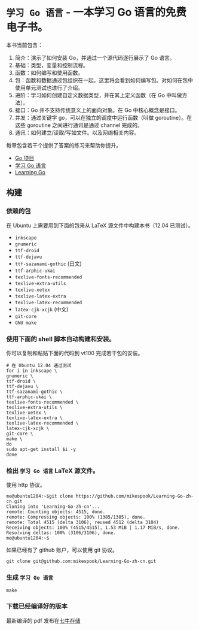 # `学习 Go 语言` - 一本学习 Go 语言的免费电子书。

本书当前包含：

1. 简介：演示了如何安装 Go，并通过一个源代码逐行展示了 Go 语言。
2. 基础：类型，变量和控制流程。
3. 函数：如何编写和使用函数。
4. 包：函数和数据通过包组织在一起。这里将会看到如何编写包。对如何在包中使用单元测试也进行了介绍。
5. 进阶：学习如何创建自定义数据类型，并在其上定义函数（在 Go 中叫做方法）。
6. 接口：Go 并不支持传统意义上的面向对象。在 Go 中核心概念是接口。
7. 并发：通过关键字 go，可以在独立的调度中运行函数（叫做 goroutine）。在这些 goroutine 之间进行通讯是通过 channel 完成的。
8. 通讯：如何建立/读取/写如文件。以及网络相关内容。

每章包含若干个提供了答案的练习来帮助你提升。

* [Go 项目][1]
* [学习 Go 语言][2]
* [Learning Go][4]

## 构建

### 依赖的包 

在 Ubuntu 上需要用到下面的包来从 LaTeX 源文件中构建本书（12.04 已测试）。

* `inkscape`
* `gnumeric`
* `ttf-droid`
* `ttf-dejavu`
* `ttf-sazanami-gothic`  (日文)
* `ttf-arphic-ukai`     
* `texlive-fonts-recommended`
* `texlive-extra-utils`
* `texlive-xetex`
* `texlive-latex-extra`
* `texlive-latex-recommended`
* `latex-cjk-xcjk`       (中文)
* `git-core`
* `GNU make`



### 使用下面的 shell 脚本自动构建和安装。

你可以复制和粘贴下面的代码到 vt100 完成若干包的安装。

```
# 在 Ubuntu 12.04 通过测试
for i in inkscape \
gnumeric \
ttf-droid \
ttf-dejavu \
ttf-sazanami-gothic \
ttf-arphic-ukai \
texlive-fonts-recommended \
texlive-extra-utils \
texlive-xetex \
texlive-latex-extra \
texlive-latex-recommended \
latex-cjk-xcjk \
git-core \
make \
do 
sudo apt-get install $i -y
done
```

### 检出 `学习 Go 语言` LaTeX 源文件。

使用 http 协议。

```
me@ubuntu1204:~$git clone https://github.com/mikespook/Learning-Go-zh-cn.git 
Cloning into 'Learning-Go-zh-cn'...
remote: Counting objects: 4515, done.
remote: Compressing objects: 100% (1385/1385), done.
remote: Total 4515 (delta 3106), reused 4512 (delta 3104)
Receiving objects: 100% (4515/4515), 1.53 MiB | 1.17 MiB/s, done.
Resolving deltas: 100% (3106/3106), done.
me@ubuntu1204:~$
```

如果已经有了 github 账户，可以使用 git 协议。

```
git clone git@github.com:mikespook/Learning-Go-zh-cn.git
```


### 生成 `学习 Go 语言` 

```
make
```

### 下载已经编译好的版本

最新编译的 pdf 发布在[七牛存储][3]


[1]: http://golang.org  "Go 项目"
[2]: http://www.mikespook.com/learning-go/ "学习 Go 语言"
[3]: http://xxiyy.qiniudn.com/%E5%AD%A6%E4%B9%A0%20Go%20%E8%AF%AD%E8%A8%80(Golang).pdf?download "七牛存储"
[4]: http://www.miek.nl/projects/learninggo/index.html

